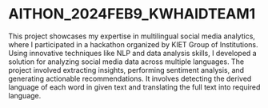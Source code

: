 # AITHON_2024FEB9_KWHAIDTEAM1

This project showcases my expertise in multilingual social media analytics, where I participated in a hackathon organized by KIET Group of Institutions. Using innovative techniques like NLP and data analysis skills, I developed a solution for analyzing social media data across multiple languages. The project involved extracting insights, performing sentiment analysis, and generating actionable recommendations. It involves detecting the derived language of each word in given text and translating the full text into required language.
